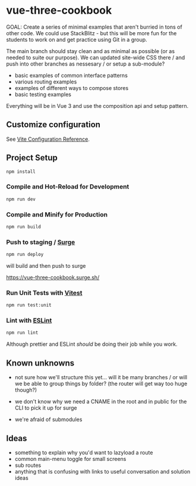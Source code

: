 # vue-three-cookbook

GOAL: Create a series of minimal examples that aren't burried in tons of other code. We could use StackBlitz - but this will be more fun for the students to work on and get practice using Git in a group.

The main branch should stay clean and as minimal as possible (or as needed to suite our purpose). We can updated site-wide CSS there / and push into other branches as nessesary / or setup a sub-module?

-  basic examples of common interface patterns
-  various routing examples
-  examples of different ways to compose stores
-  basic testing examples

Everything will be in Vue 3 and use the composition api and setup pattern.

## Customize configuration

See [Vite Configuration Reference](https://vitejs.dev/config/).

## Project Setup

```sh
npm install
```

### Compile and Hot-Reload for Development

```sh
npm run dev
```

### Compile and Minify for Production

```sh
npm run build
```

### Push to staging / [Surge](https://surge.sh/)

```sh
npm run deploy
```

will build and then push to surge

https://vue-three-cookbook.surge.sh/

### Run Unit Tests with [Vitest](https://vitest.dev/)

```sh
npm run test:unit
```

### Lint with [ESLint](https://eslint.org/)

```sh
npm run lint
```

Although prettier and ESLint _should_ be doing their job while you work.

## Known unknowns

-  not sure how we'll structure this yet... will it be many branches / or will we be able to group things by folder? (the router will get way too huge though?)

-  we don't know why we need a CNAME in the root and in public for the CLI to pick it up for surge

-  we're afraid of submodules

## Ideas

-  something to explain why you'd want to lazyload a route
-  common main-menu toggle for small screens
-  sub routes
-  anything that is confusing with links to useful conversation and solution ideas
